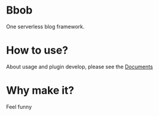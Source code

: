 # Bbob
One serverless blog framework.

# How to use?
About usage and plugin develop, please see the [Documents](https://reknij.github.io/Bbob.Doc/)

# Why make it?
Feel funny
